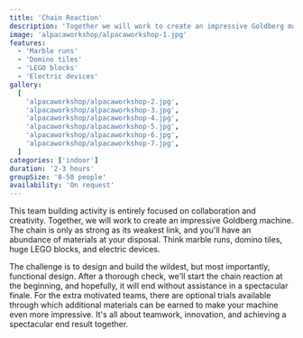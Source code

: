```yaml
---
title: 'Chain Reaction'
description: 'Together we will work to create an impressive Goldberg machine'
image: 'alpacaworkshop/alpacaworkshop-1.jpg'
features:
  - 'Marble runs'
  - 'Domino tiles'
  - 'LEGO blocks'
  - 'Electric devices'
gallery:
  [
    'alpacaworkshop/alpacaworkshop-2.jpg',
    'alpacaworkshop/alpacaworkshop-3.jpg',
    'alpacaworkshop/alpacaworkshop-4.jpg',
    'alpacaworkshop/alpacaworkshop-5.jpg',
    'alpacaworkshop/alpacaworkshop-6.jpg',
    'alpacaworkshop/alpacaworkshop-7.jpg',
  ]
categories: ['indoor']
duration: '2-3 hours'
groupSize: '8-50 people'
availability: 'On request'
---
```


This team building activity is entirely focused on collaboration and creativity. Together, we will work to create an impressive Goldberg machine. The chain is only as strong as its weakest link, and you'll have an abundance of materials at your disposal. Think marble runs, domino tiles, huge LEGO blocks, and electric devices.

The challenge is to design and build the wildest, but most importantly, functional design. After a thorough check, we'll start the chain reaction at the beginning, and hopefully, it will end without assistance in a spectacular finale. For the extra motivated teams, there are optional trials available through which additional materials can be earned to make your machine even more impressive. It's all about teamwork, innovation, and achieving a spectacular end result together.
